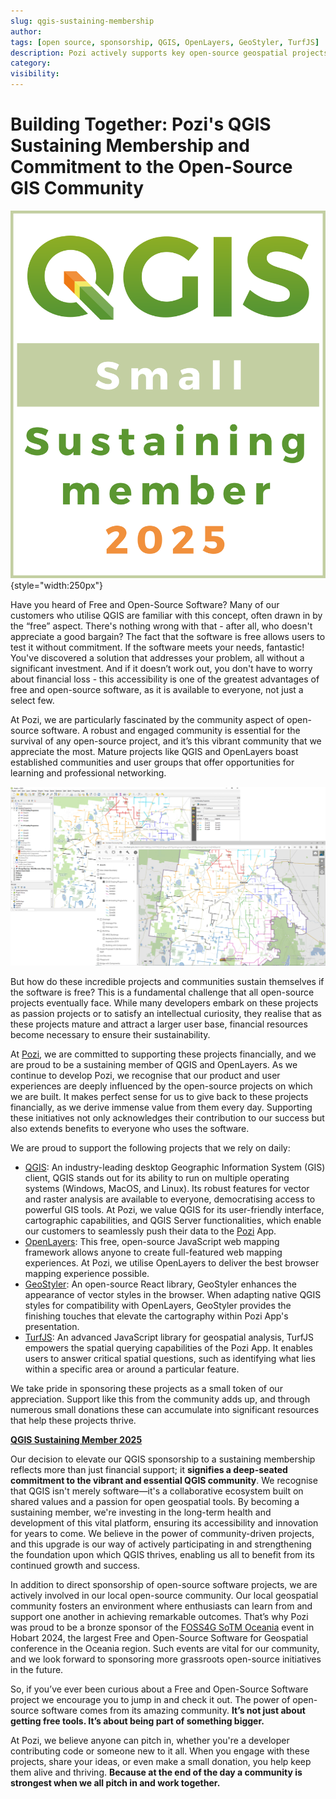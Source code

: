 ```yaml
---
slug: qgis-sustaining-membership
author:
tags: [open source, sponsorship, QGIS, OpenLayers, GeoStyler, TurfJS]
description: Pozi actively supports key open-source geospatial projects, including QGIS and OpenLayers. Discover how we’re contributing to a stronger open-source community.
category:
visibility:
---
```


# Building Together: Pozi's QGIS Sustaining Membership and Commitment to the Open-Source GIS Community

![](../static/img/qgis_small_sustaining-member_2025_highres.png){style="width:250px"}

Have you heard of Free and Open-Source Software? Many of our customers who utilise QGIS are familiar with this concept, often drawn in by the “free” aspect. There's nothing wrong with that - after all, who doesn't appreciate a good bargain? The fact that the software is free allows users to test it without commitment. If the software meets your needs, fantastic! You've discovered a solution that addresses your problem, all without a significant investment. And if it doesn’t work out, you don't have to worry about financial loss - this accessibility is one of the greatest advantages of free and open-source software, as it is available to everyone, not just a select few.

At Pozi, we are particularly fascinated by the community aspect of open-source software. A robust and engaged community is essential for the survival of any open-source project, and it’s this vibrant community that we appreciate the most. Mature projects like QGIS and OpenLayers boast established communities and user groups that offer opportunities for learning and professional networking.

![](/static/img/screenshots/qgis-to-pozi.png)

But how do these incredible projects and communities sustain themselves if the software is free? This is a fundamental challenge that all open-source projects eventually face. While many developers embark on these projects as passion projects or to satisfy an intellectual curiosity, they realise that as these projects mature and attract a larger user base, financial resources become necessary to ensure their sustainability.

At [Pozi](https://pozi.com/), we are committed to supporting these projects financially, and we are proud to be a sustaining member of QGIS and OpenLayers. As we continue to develop Pozi, we recognise that our product and user experiences are deeply influenced by the open-source projects on which we are built. It makes perfect sense for us to give back to these projects financially, as we derive immense value from them every day. Supporting these initiatives not only acknowledges their contribution to our success but also extends benefits to everyone who uses the software.

We are proud to support the following projects that we rely on daily:

- [QGIS](https://qgis.org/): An industry-leading desktop Geographic Information System (GIS) client, QGIS stands out for its ability to run on multiple operating systems (Windows, MacOS, and Linux). Its robust features for vector and raster analysis are available to everyone, democratising access to powerful GIS tools. At Pozi, we value QGIS for its user-friendly interface, cartographic capabilities, and QGIS Server functionalities, which enable our customers to seamlessly push their data to the [Pozi](https://pozi.com/qgis/) App.
- [OpenLayers](https://openlayers.org/): This free, open-source JavaScript web mapping framework allows anyone to create full-featured web mapping experiences. At Pozi, we utilise OpenLayers to deliver the best browser mapping experience possible.
- [GeoStyler](https://geostyler.org/): An open-source React library, GeoStyler enhances the appearance of vector styles in the browser. When adapting native QGIS styles for compatibility with OpenLayers, GeoStyler provides the finishing touches that elevate the cartography within Pozi App's presentation.
- [TurfJS](https://turfjs.org/): An advanced JavaScript library for geospatial analysis, TurfJS empowers the spatial querying capabilities of the Pozi App. It enables users to answer critical spatial questions, such as identifying what lies within a specific area or around a particular feature.

We take pride in sponsoring these projects as a small token of our appreciation. Support like this from the community adds up, and through numerous small donations these can accumulate into significant resources that help these projects thrive.

**[QGIS Sustaining Member 2025](https://qgis.org/funding/membership/members/)**

Our decision to elevate our QGIS sponsorship to a sustaining membership reflects more than just financial support; it **signifies a deep-seated commitment to the vibrant and essential QGIS community**. We recognise that QGIS isn't merely software—it's a collaborative ecosystem built on shared values and a passion for open geospatial tools. By becoming a sustaining member, we're investing in the long-term health and development of this vital platform, ensuring its accessibility and innovation for years to come. We believe in the power of community-driven projects, and this upgrade is our way of actively participating in and strengthening the foundation upon which QGIS thrives, enabling us all to benefit from its continued growth and success.

In addition to direct sponsorship of open-source software projects, we are actively involved in our local open-source community. Our local geospatial community fosters an environment where enthusiasts can learn from and support one another in achieving remarkable outcomes. That’s why Pozi was proud to be a bronze sponsor of the [FOSS4G SoTM Oceania](https://2024.foss4g-oceania.org/) event in Hobart 2024, the largest Free and Open-Source Software for Geospatial conference in the Oceania region. Such events are vital for our community, and we look forward to sponsoring more grassroots open-source initiatives in the future.

So, if you’ve ever been curious about a Free and Open-Source Software project we encourage you to jump in and check it out. The power of open-source software comes from its amazing community. **It’s not just about getting free tools. It’s about being part of something bigger.**

At Pozi, we believe anyone can pitch in, whether you're a developer contributing code or someone new to it all. When you engage with these projects, share your ideas, or even make a small donation, you help keep them alive and thriving. **Because at the end of the day a community is strongest when we all pitch in and work together.**
